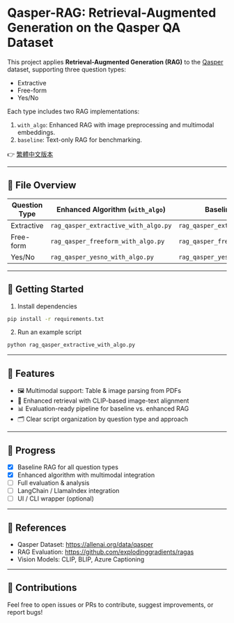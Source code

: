 # Qasper-RAG: Retrieval-Augmented Generation on the Qasper QA Dataset

This project applies **Retrieval-Augmented Generation (RAG)** to the [Qasper](https://allenai.org/data/qasper) dataset, supporting three question types:

- Extractive
- Free-form
- Yes/No

Each type includes two RAG implementations:
1. `with_algo`: Enhanced RAG with image preprocessing and multimodal embeddings.
2. `baseline`: Text-only RAG for benchmarking.

👉 [繁體中文版本](README.zh.md)

---

## 📂 File Overview

| Question Type | Enhanced Algorithm (`with_algo`)        | Baseline (`baseline`)                     |
|---------------|------------------------------------------|-------------------------------------------|
| Extractive    | `rag_qasper_extractive_with_algo.py`     | `rag_qasper_extractive_baseline.py`       |
| Free-form     | `rag_qasper_freeform_with_algo.py`       | `rag_qasper_freeform_baseline.py`         |
| Yes/No        | `rag_qasper_yesno_with_algo.py`          | `rag_qasper_yesno_baseline.py`            |

---

## 🚀 Getting Started

1. Install dependencies

```bash
pip install -r requirements.txt
```

2. Run an example script

```bash
python rag_qasper_extractive_with_algo.py
```

---

## 🔧 Features

- 🖼️ Multimodal support: Table & image parsing from PDFs
- 🎯 Enhanced retrieval with CLIP-based image-text alignment
- 📊 Evaluation-ready pipeline for baseline vs. enhanced RAG
- 🗂️ Clear script organization by question type and approach

---

## 🧪 Progress

- [x] Baseline RAG for all question types
- [x] Enhanced algorithm with multimodal integration
- [ ] Full evaluation & analysis
- [ ] LangChain / LlamaIndex integration
- [ ] UI / CLI wrapper (optional)

---

## 📘 References

- Qasper Dataset: https://allenai.org/data/qasper  
- RAG Evaluation: https://github.com/explodinggradients/ragas  
- Vision Models: CLIP, BLIP, Azure Captioning  

---

## 🤝 Contributions

Feel free to open issues or PRs to contribute, suggest improvements, or report bugs!
